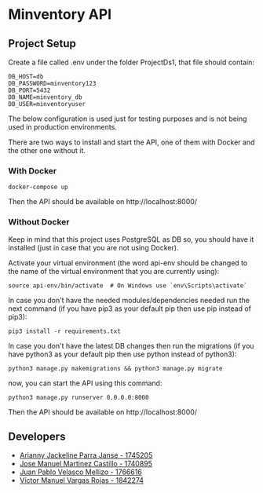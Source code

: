 # Minventory API

## Project Setup

Create a file called .env under the folder ProjectDs1, that file should contain:

```
DB_HOST=db
DB_PASSWORD=minventory123
DB_PORT=5432
DB_NAME=minventory_db
DB_USER=minventoryuser
```
The below configuration is used just for testing purposes and is not being used in production environments.

There are two ways to install and start the API, one of them with Docker and the other one without it.

### With Docker

```
docker-compose up
```

Then the API should be available on http://localhost:8000/

### Without Docker

Keep in mind that this project uses PostgreSQL as DB so, you should have it installed (just in case that you are not using Docker).

Activate your virtual environment (the word api-env should be changed to the name of the virtual environment that you are currently using):

```
source api-env/bin/activate  # On Windows use `env\Scripts\activate`
```

In case you don't have the needed modules/dependencies needed run the next command (if you have pip3 as your default pip then use pip instead of pip3):

```
pip3 install -r requirements.txt
```

In case you don't have the latest DB changes then run the migrations (if you have python3 as your default pip then use python instead of python3):

```
python3 manage.py makemigrations && python3 manage.py migrate
```

now, you can start the API using this command:

```
python3 manage.py runserver 0.0.0.0:8000
```

Then the API should be available on http://localhost:8000/


## Developers
* [Arianny Jackeline Parra Janse - 1745205](https://github.com/AriannyJanse/) 
* [Jose Manuel Martinez Castillo - 1740895](https://github.com/jose0926/)
* [Juan Pablo Velasco Mellizo - 1766616](juan.mellizo@correounivalle.edu.co/)
* [Víctor Manuel Vargas Rojas - 1842274](https://github.com/Victorm0612/)
